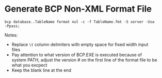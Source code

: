 # Generate BCP Non-XML Format File

```
bcp database..TableName format nul -c -f TableName.fmt -S server -Usa -Ppass;
```

Notes:
- Replace `\t` column delimiters with empty space for fixed width input files
- Pay attention to what version of BCP.EXE is executed because of system PATH, adjust the version # on the first line of the format file to be what you excpect
- Keep the blank line at the end
